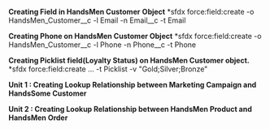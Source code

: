 **Creating Field in HandsMen Customer** **Object**
*sfdx force:field:create -o HandsMen_Customer__c -l Email -n Email__c -t Email

**Creating Phone on HandsMen Customer Object**
*sfdx force:field:create -o HandsMen_Customer__c -l Phone -n Phone__c -t Phone
 
**Creating Picklist field(Loyalty Status) on HandsMen Customer object.**
*sfdx force:field:create ... -t Picklist -v "Gold;Silver;Bronze"

**Unit 1 : Creating Lookup Relationship between Marketing Campaign and HandsSome Customer**

**Unit 2 : Creating Lookup Relationship between HandsMen Product and HandsMen Order**

